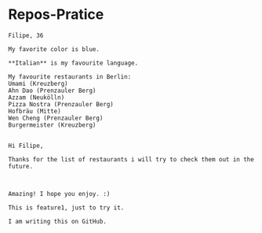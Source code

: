 # Repos-Pratice


    Filipe, 36
    
    My favorite color is blue.
    
    **Italian** is my favourite language.
    
    My favourite restaurants in Berlin:
    Umami (Kreuzberg)
    Ahn Dao (Prenzauler Berg)
    Azzam (Neukölln)
    Pizza Nostra (Prenzauler Berg)
    Hofbräu (Mitte)
    Wen Cheng (Prenzauler Berg)
    Burgermeister (Kreuzberg)
    

    Hi Filipe,

    Thanks for the list of restaurants i will try to check them out in the future.
    
	
 
	Amazing! I hope you enjoy. :)

    This is feature1, just to try it.
    
    I am writing this on GitHub.
